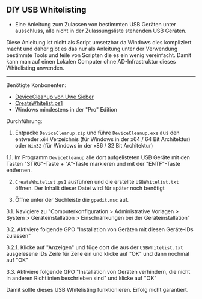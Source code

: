 ## DIY USB Whitelisting
- Eine Anleitung zum Zulassen von bestimmten USB Geräten unter ausschluss, alle nicht in der Zulassungsliste stehenden USB Geräten.

Diese Anleitung ist nicht als Script umsetzbar da Windows dies kompliziert macht und daher gibt es das nur als Anleitung unter der Verwendung bestimmte Tools und teile von Scripten die es ein wenig vereinfacht. 
Damit kann man auf einen Lokalen Computer ohne AD-Infrastruktur dieses Whitelisting anwenden.

-----

Benötigte Konbonenten:
- [DeviceCleanup von Uwe Sieber](https://www.uwe-sieber.de/files/DeviceCleanup.zip)
- [CreateWhitelist.ps1](CreateWhitelist.ps1)
- Windows mindestens in der "Pro" Edition

Durchführung:
1. Entpacke `DeviceCleanup.zip` und führe `DeviceCleanup.exe` aus den entweder `x64` Verzeichnis (für Windows in der x64 / 64 Bit Architektur) oder `Win32` (für Windows in der x86 / 32 Bit Architektur)

1.1. Im Programm `DeviceCleanup` alle dort aufgelisteten USB Geräte mit den Tasten "STRG"-Taste + "A"-Taste markieren und mit der "ENTF"-Taste entfernen.

2. `CreateWhitelist.ps1` ausführen und die erstellte `USBWhitelist.txt` öffnen. Der Inhallt dieser Datei wird für später noch benötigt

3. Öffne unter der Suchleiste die `gpedit.msc` auf.

3.1. Navigiere zu "Computerkonfiguration > Administrative Vorlagen > System > Geräteinstallation > Einschränkungen bei der Geräteinstallation"

3.2. Aktiviere folgende GPO "Installation von Geräten mit diesen Geräte-IDs zulassen"

3.2.1. Klicke auf "Anzeigen" und füge dort die aus der `USBWhitelist.txt` ausgelesene IDs Zeile für Zeile ein und klicke auf "OK" und dann nochmal auf "OK"

3.3. Aktiviere folgende GPO "Installation von Geräten verhindern, die nicht in anderen Richtlinien beschrieben sind" und klicke auf "OK"


Damit sollte dieses USB Whitelisting funktionieren.
Erfolg nicht garantiert.
